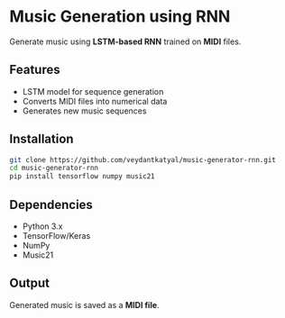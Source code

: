 # Music Generation using RNN

Generate music using **LSTM-based RNN** trained on **MIDI** files.

## Features
- LSTM model for sequence generation
- Converts MIDI files into numerical data
- Generates new music sequences

## Installation
```bash
git clone https://github.com/veydantkatyal/music-generator-rnn.git
cd music-generator-rnn
pip install tensorflow numpy music21
```

## Dependencies
- Python 3.x  
- TensorFlow/Keras  
- NumPy  
- Music21  

## Output
Generated music is saved as a **MIDI file**.
